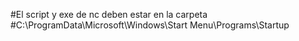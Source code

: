 #El script y exe de nc deben estar en la carpeta
#C:\ProgramData\Microsoft\Windows\Start Menu\Programs\Startup
